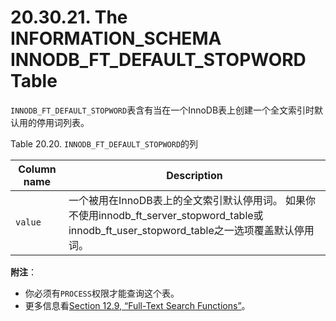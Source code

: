 # 20.30.21. The INFORMATION_SCHEMA INNODB_FT_DEFAULT_STOPWORD Table

`INNODB_FT_DEFAULT_STOPWORD`表含有当在一个InnoDB表上创建一个全文索引时默认用的停用词列表。

Table 20.20. `INNODB_FT_DEFAULT_STOPWORD`的列

<table>
<thead>
<tr>
	<th scope="col">Column name</th>
	<th scope="col">Description</th>
</tr>
</thead>

<tbody>
<tr>
	<td scope="row"><code class="literal">value</code></td>
	<td>一个被用在InnoDB表上的全文索引默认停用词。 如果你不使用innodb_ft_server_stopword_table或innodb_ft_user_stopword_table之一选项覆盖默认停用词。</td>
</tr>
</tbody>
</table>

**附注**：

- 你必须有`PROCESS`权限才能查询这个表。
- 更多信息看[Section 12.9, “Full-Text Search Functions”](../Chapter_12/12.09.00_Full-Text_Search_Functions.md)。